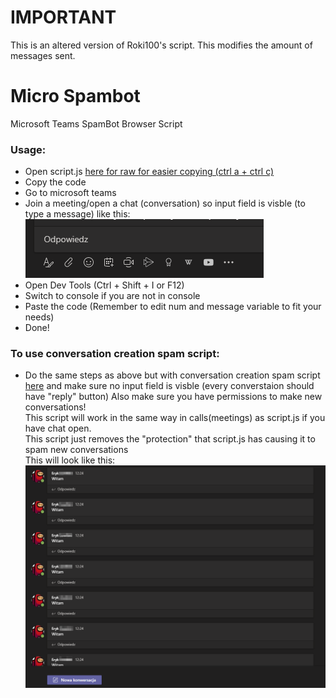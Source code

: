 # IMPORTANT
This is an altered version of Roki100's script. This modifies the amount of messages sent.

# Micro Spambot
Microsoft Teams SpamBot Browser Script

### Usage:
* Open script.js [here for raw for easier copying (ctrl a + ctrl c)](https://raw.githubusercontent.com/zde82904/micro-spambot/master/script.js)
* Copy the code
* Go to microsoft teams
* Join a meeting/open a chat (conversation) so input field is visble (to type a message) like this: ![img](https://github.com/Roki100/micro-spambot/blob/master/img/1.png?raw=true)
* Open Dev Tools (Ctrl + Shift + I or F12)
* Switch to console if you are not in console
* Paste the code (Remember to edit num and message variable to fit your needs)
* Done!

### To use conversation creation spam script:
* Do the same steps as above but with conversation creation spam script [here](https://raw.githubusercontent.com/Roki100/micro-spambot/master/conversation_creation_spam.js) and make sure no input field is visble (every converstaion should have "reply" button)
Also make sure you have permissions to make new conversations!\
This script will work in the same way in calls(meetings) as script.js if you have chat open.\
This script just removes the "protection" that script.js has causing it to spam new conversations\
This will look like this: ![img](https://github.com/Roki100/micro-spambot/blob/master/img/2.png?raw=true)
